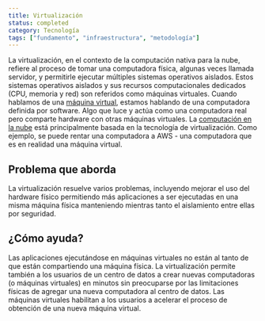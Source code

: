 ```yaml
---
title: Virtualización
status: completed
category: Tecnología
tags: ["fundamento", "infraestructura", "metodología"]
---
```


La virtualización, en el contexto de la computación nativa para la nube,
refiere al proceso de tomar una computadora física, algunas veces llamada servidor,
y permitirle ejecutar múltiples sistemas operativos aislados.
Estos sistemas operativos aislados y sus recursos computacionales dedicados (CPU, memoria y red) son
referidos como máquinas virtuales.
Cuando hablamos de una [máquina virtual](/es/virtual-machine/), estamos hablando de una computadora definida por software.
Algo que luce y actúa como una computadora real pero comparte hardware con otras máquinas virtuales.
La [computación en la nube](/es/cloud-computing/) está principalmente basada en la tecnología de virtualización.
Como ejemplo, se puede rentar una computadora a AWS - una computadora que es en realidad una máquina virtual.

## Problema que aborda

La virtualización resuelve varios problemas, incluyendo mejorar el uso del hardware físico
permitiendo más aplicaciones a ser ejecutadas en una misma máquina física
manteniendo mientras tanto el aislamiento entre ellas por seguridad.

## ¿Cómo ayuda?

Las aplicaciones ejecutándose en máquinas virtuales no están al tanto de que están compartiendo una máquina física.
La virtualización permite también a los usuarios de un centro de datos a crear nuevas computadoras (o máquinas virtuales) en minutos
sin preocuparse por las limitaciones físicas de agregar una nueva computadora al centro de datos.
Las máquinas virtuales habilitan a los usuarios a acelerar el proceso de obtención de una nueva máquina virtual.